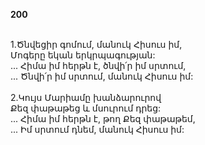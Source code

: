 **200**

\
1.Ծնվեցիր գոմում, մանուկ Հիսուս իմ,\
Մոգերը եկան երկրպագության:\
 ... Հիմա իմ հերթն է, ծնվի՛ր իմ սրտում,\
 ... Ծնվի՛ր իմ սրտում, մանուկ Հիսուս իմ:\
\
2.Կույս Մարիամը խանձարուրով\
Քեզ փաթաթեց և մսուրում դրեց:\
 ... Հիմա իմ հերթն է, թող Քեզ փաթաթեմ,\
 ... Իմ սրտում դնեմ, մանուկ Հիսուս իմ:
